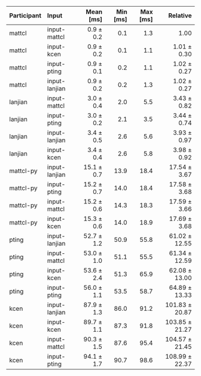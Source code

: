 | Participant | Input | Mean [ms] | Min [ms] | Max [ms] | Relative |
|:---|:---|---:|---:|---:|---:|
| mattcl | input-mattcl | 0.9 ± 0.2 | 0.1 | 1.3 | 1.00 |
| mattcl | input-kcen | 0.9 ± 0.2 | 0.1 | 1.1 | 1.01 ± 0.30 |
| mattcl | input-pting | 0.9 ± 0.1 | 0.2 | 1.1 | 1.02 ± 0.27 |
| mattcl | input-lanjian | 0.9 ± 0.2 | 0.2 | 1.3 | 1.02 ± 0.27 |
| lanjian | input-mattcl | 3.0 ± 0.4 | 2.0 | 5.5 | 3.43 ± 0.82 |
| lanjian | input-pting | 3.0 ± 0.2 | 2.1 | 3.5 | 3.44 ± 0.74 |
| lanjian | input-lanjian | 3.4 ± 0.5 | 2.6 | 5.6 | 3.93 ± 0.97 |
| lanjian | input-kcen | 3.4 ± 0.4 | 2.6 | 5.8 | 3.98 ± 0.92 |
| mattcl-py | input-lanjian | 15.1 ± 0.7 | 13.9 | 18.4 | 17.54 ± 3.67 |
| mattcl-py | input-pting | 15.2 ± 0.7 | 14.0 | 18.4 | 17.58 ± 3.68 |
| mattcl-py | input-mattcl | 15.2 ± 0.6 | 14.3 | 18.3 | 17.59 ± 3.66 |
| mattcl-py | input-kcen | 15.3 ± 0.6 | 14.0 | 18.9 | 17.69 ± 3.68 |
| pting | input-lanjian | 52.7 ± 1.2 | 50.9 | 55.8 | 61.02 ± 12.55 |
| pting | input-mattcl | 53.0 ± 1.0 | 51.1 | 55.5 | 61.34 ± 12.59 |
| pting | input-kcen | 53.6 ± 2.4 | 51.3 | 65.9 | 62.08 ± 13.00 |
| pting | input-pting | 56.0 ± 1.1 | 53.5 | 58.7 | 64.89 ± 13.33 |
| kcen | input-lanjian | 87.9 ± 1.3 | 86.0 | 91.2 | 101.83 ± 20.87 |
| kcen | input-kcen | 89.7 ± 1.1 | 87.3 | 91.8 | 103.85 ± 21.27 |
| kcen | input-mattcl | 90.3 ± 1.5 | 87.6 | 95.4 | 104.57 ± 21.45 |
| kcen | input-pting | 94.1 ± 1.7 | 90.7 | 98.6 | 108.99 ± 22.37 |
